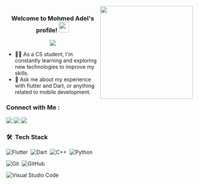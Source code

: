 
<img width="250" align="right" src="https://c.tenor.com/_DOBjnGspYAAAAAM/code-coding.gif">

<h3 align="center">
  Welcome to Mohmed Adel's profile!
  <img src="https://media.giphy.com/media/hvRJCLFzcasrR4ia7z/giphy.gif" width="28">
</h3>

<!-- Typing SVG by DenverCoder1 - https://github.com/DenverCoder1/readme-typing-svg -->
<p align="center">
  <a href="https://github.com/DenverCoder1/readme-typing-svg"><img src="https://readme-typing-svg.herokuapp.com/?lines=flutter%20developer;Always%20learning%20new%20things&font=Fira%20Code&center=true&width=440&height=45&color=f75c7e&vCenter=true&size=22"></a>
</p> 

- 👨‍💻 As a CS student, I'm constantly learning and exploring new technologies to improve my skills.
- 💬 Ask me about my experience with flutter and Dart, or anything related to mobile development.
  


### Connect with Me :

<a href="https://www.linkedin.com/in/mhmdbadr4flutter/" target="_blank"><img src="https://img.shields.io/badge/-Mohmed%20Adel-0077B5?style=for-the-badge&logo=Linkedin&logoColor=white"/></a>
<a href="https://t.me/w_ll_di" target="_blank"><img src="https://img.shields.io/badge/-Mohmed%20Adel-0077B5?style=for-the-badge&logo=Telegram&logoColor=white"/></a>
<a href="https://wa.link/rdz2n7" target="_blank"><img src="https://img.shields.io/badge/-Mohmed%20Adel-0077B5?style=for-the-badge&logo=whatsapp&logoColor=white"/></a>


### 🛠 &nbsp;Tech Stack

![Flutter](https://img.shields.io/badge/-flutter%20-05122A?style=flat&logo=flutter&logoColor=1572B6)&nbsp;
![Dart](https://img.shields.io/badge/-dart-05122A?style=flat&logo=Dart)&nbsp;
![C++](https://img.shields.io/badge/-C++%20-05122A?style=flat&logo=c%2B%2B)&nbsp;
![Python](https://img.shields.io/badge/-Python%20-05122A?style=flat&logo=python)&nbsp;

![Git](https://img.shields.io/badge/-Git-05122A?style=flat&logo=git)&nbsp;
![GitHub](https://img.shields.io/badge/-GitHub-05122A?style=flat&logo=github)&nbsp;

![Visual Studio Code](https://img.shields.io/badge/-Visual%20Studio%20Code-05122A?style=flat&logo=visual-studio-code&logoColor=007ACC)&nbsp;




